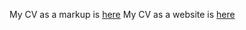 My CV as a markup is [here](https://Makoni1.github.io/rsschool-cv/cv)
My CV as a website is [here](https://makoni1.github.io/rsschool-cv/)
